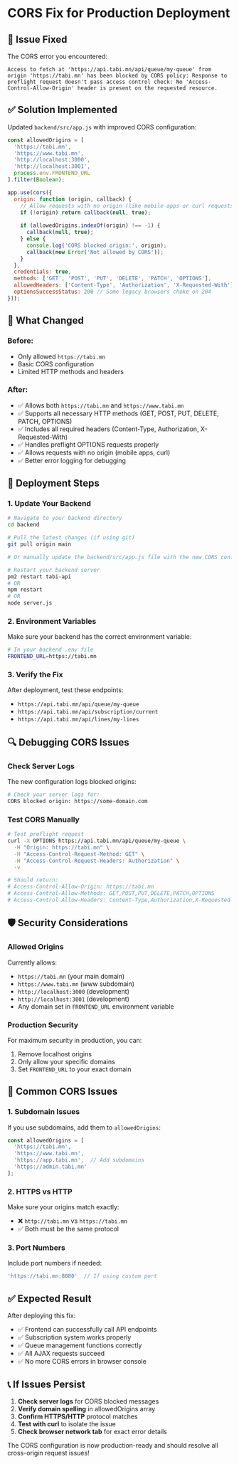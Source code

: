 # CORS Fix for Production Deployment

## 🚨 **Issue Fixed**

The CORS error you encountered:
```
Access to fetch at 'https://api.tabi.mn/api/queue/my-queue' from origin 'https://tabi.mn' has been blocked by CORS policy: Response to preflight request doesn't pass access control check: No 'Access-Control-Allow-Origin' header is present on the requested resource.
```

## ✅ **Solution Implemented**

Updated `backend/src/app.js` with improved CORS configuration:

```javascript
const allowedOrigins = [
  'https://tabi.mn',
  'https://www.tabi.mn',
  'http://localhost:3000',
  'http://localhost:3001',
  process.env.FRONTEND_URL
].filter(Boolean);

app.use(cors({
  origin: function (origin, callback) {
    // Allow requests with no origin (like mobile apps or curl requests)
    if (!origin) return callback(null, true);
    
    if (allowedOrigins.indexOf(origin) !== -1) {
      callback(null, true);
    } else {
      console.log('CORS blocked origin:', origin);
      callback(new Error('Not allowed by CORS'));
    }
  },
  credentials: true,
  methods: ['GET', 'POST', 'PUT', 'DELETE', 'PATCH', 'OPTIONS'],
  allowedHeaders: ['Content-Type', 'Authorization', 'X-Requested-With'],
  optionsSuccessStatus: 200 // Some legacy browsers choke on 204
}));
```

## 🔧 **What Changed**

### **Before:**
- Only allowed `https://tabi.mn`
- Basic CORS configuration
- Limited HTTP methods and headers

### **After:**
- ✅ Allows both `https://tabi.mn` and `https://www.tabi.mn`
- ✅ Supports all necessary HTTP methods (GET, POST, PUT, DELETE, PATCH, OPTIONS)
- ✅ Includes all required headers (Content-Type, Authorization, X-Requested-With)
- ✅ Handles preflight OPTIONS requests properly
- ✅ Allows requests with no origin (mobile apps, curl)
- ✅ Better error logging for debugging

## 🚀 **Deployment Steps**

### **1. Update Your Backend**
```bash
# Navigate to your backend directory
cd backend

# Pull the latest changes (if using git)
git pull origin main

# Or manually update the backend/src/app.js file with the new CORS configuration

# Restart your backend server
pm2 restart tabi-api
# OR
npm restart
# OR
node server.js
```

### **2. Environment Variables**
Make sure your backend has the correct environment variable:
```bash
# In your backend .env file
FRONTEND_URL=https://tabi.mn
```

### **3. Verify the Fix**
After deployment, test these endpoints:
- `https://api.tabi.mn/api/queue/my-queue`
- `https://api.tabi.mn/api/subscription/current`
- `https://api.tabi.mn/api/lines/my-lines`

## 🔍 **Debugging CORS Issues**

### **Check Server Logs**
The new configuration logs blocked origins:
```bash
# Check your server logs for:
CORS blocked origin: https://some-domain.com
```

### **Test CORS Manually**
```bash
# Test preflight request
curl -X OPTIONS https://api.tabi.mn/api/queue/my-queue \
  -H "Origin: https://tabi.mn" \
  -H "Access-Control-Request-Method: GET" \
  -H "Access-Control-Request-Headers: Authorization" \
  -v

# Should return:
# Access-Control-Allow-Origin: https://tabi.mn
# Access-Control-Allow-Methods: GET,POST,PUT,DELETE,PATCH,OPTIONS
# Access-Control-Allow-Headers: Content-Type,Authorization,X-Requested-With
```

## 🛡️ **Security Considerations**

### **Allowed Origins**
Currently allows:
- `https://tabi.mn` (your main domain)
- `https://www.tabi.mn` (www subdomain)
- `http://localhost:3000` (development)
- `http://localhost:3001` (development)
- Any domain set in `FRONTEND_URL` environment variable

### **Production Security**
For maximum security in production, you can:
1. Remove localhost origins
2. Only allow your specific domains
3. Set `FRONTEND_URL` to your exact domain

## 🚨 **Common CORS Issues**

### **1. Subdomain Issues**
If you use subdomains, add them to `allowedOrigins`:
```javascript
const allowedOrigins = [
  'https://tabi.mn',
  'https://www.tabi.mn',
  'https://app.tabi.mn',  // Add subdomains
  'https://admin.tabi.mn'
];
```

### **2. HTTPS vs HTTP**
Make sure your origins match exactly:
- ❌ `http://tabi.mn` vs `https://tabi.mn`
- ✅ Both must be the same protocol

### **3. Port Numbers**
Include port numbers if needed:
```javascript
'https://tabi.mn:8080'  // If using custom port
```

## ✅ **Expected Result**

After deploying this fix:
- ✅ Frontend can successfully call API endpoints
- ✅ Subscription system works properly
- ✅ Queue management functions correctly
- ✅ All AJAX requests succeed
- ✅ No more CORS errors in browser console

## 📞 **If Issues Persist**

1. **Check server logs** for CORS blocked messages
2. **Verify domain spelling** in allowedOrigins array
3. **Confirm HTTPS/HTTP** protocol matches
4. **Test with curl** to isolate the issue
5. **Check browser network tab** for exact error details

The CORS configuration is now production-ready and should resolve all cross-origin request issues!
